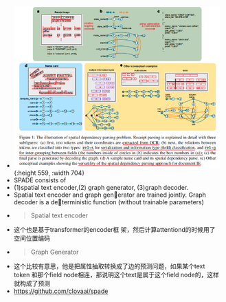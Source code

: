 - ![image.png](../assets/image_1665925362891_0.png){:height 559, :width 704}
- SPADE consists of
- (1)spatial text encoder,(2) graph generator, (3)graph decoder.
- Spatial text encoder and graph generator are trained jointly. Graph decoder is a deterministic function (without trainable parameters)
-
  >Spatial text encoder
- 这个也是基于transformer的encoder框 架，然后计算attentiond的时候用了空间位置编码
-
  >Graph Generator
- 这个比较有意思，他是把属性抽取转换成了边的预测问题，如果某个text token 和那个field node相连，那说明这个text是属于这个field node的，这样就构成了预测
- https://github.com/clovaai/spade